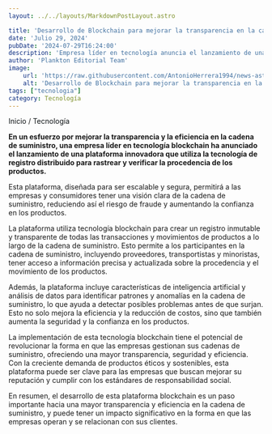 ```yaml
---
layout: ../../layouts/MarkdownPostLayout.astro

title: 'Desarrollo de Blockchain para mejorar la transparencia en la cadena de suministro'
date: 'Julio 29, 2024'
pubDate: '2024-07-29T16:24:00'
description: 'Empresa líder en tecnología anuncia el lanzamiento de una plataforma que utiliza tecnología para rastrear y verificar la procedencia de los productos.'
author: 'Plankton Editorial Team'
image:
    url: 'https://raw.githubusercontent.com/AntonioHerrera1994/news-astro/master/src/assets/tecnologia/tec16.webp'
    alt: 'Desarrollo de Blockchain para mejorar la transparencia en la cadena de suministro'
tags: ["tecnologia"]
category: Tecnología
---
```



<span><a href="/" style="text-decoration:none;color:#0F1416">Inicio</a> / <a href="/tecnologia" style="text-decoration:none;color:#0F1416">Tecnología</a></span>


<p style="font-weight: bold;">En un esfuerzo por mejorar la transparencia y la eficiencia en la cadena de suministro, una empresa líder en tecnología blockchain ha anunciado el lanzamiento de una plataforma innovadora que utiliza la tecnología de registro distribuido para rastrear y verificar la procedencia de los productos.</p>

Esta plataforma, diseñada para ser escalable y segura, permitirá a las empresas y consumidores tener una visión clara de la cadena de suministro, reduciendo así el riesgo de fraude y aumentando la confianza en los productos.

La plataforma utiliza tecnología blockchain para crear un registro inmutable y transparente de todas las transacciones y movimientos de productos a lo largo de la cadena de suministro. Esto permite a los participantes en la cadena de suministro, incluyendo proveedores, transportistas y minoristas, tener acceso a información precisa y actualizada sobre la procedencia y el movimiento de los productos.

Además, la plataforma incluye características de inteligencia artificial y análisis de datos para identificar patrones y anomalías en la cadena de suministro, lo que ayuda a detectar posibles problemas antes de que surjan. Esto no solo mejora la eficiencia y la reducción de costos, sino que también aumenta la seguridad y la confianza en los productos.

La implementación de esta tecnología blockchain tiene el potencial de revolucionar la forma en que las empresas gestionan sus cadenas de suministro, ofreciendo una mayor transparencia, seguridad y eficiencia. Con la creciente demanda de productos éticos y sostenibles, esta plataforma puede ser clave para las empresas que buscan mejorar su reputación y cumplir con los estándares de responsabilidad social.

En resumen, el desarrollo de esta plataforma blockchain es un paso importante hacia una mayor transparencia y eficiencia en la cadena de suministro, y puede tener un impacto significativo en la forma en que las empresas operan y se relacionan con sus clientes.